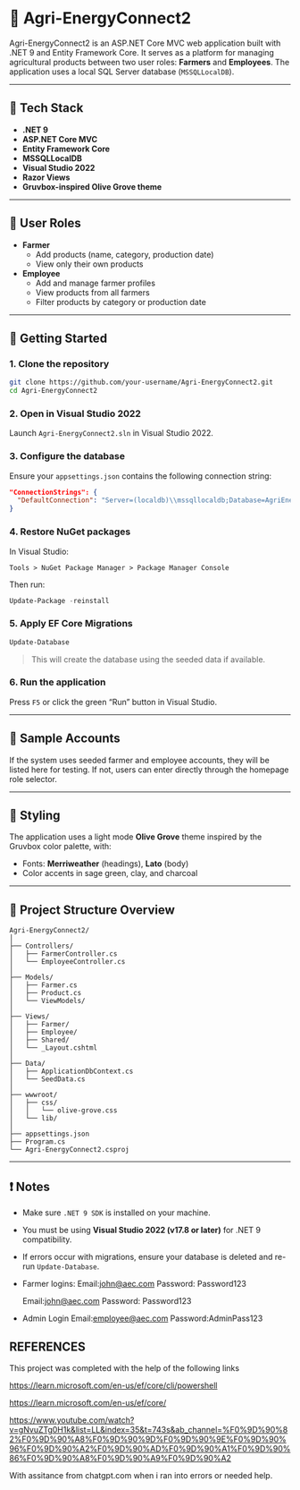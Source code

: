 # 🌱 Agri-EnergyConnect2

Agri-EnergyConnect2 is an ASP.NET Core MVC web application built with .NET 9 and Entity Framework Core. It serves as a platform for managing agricultural products between two user roles: **Farmers** and **Employees**. The application uses a local SQL Server database (`MSSQLLocalDB`).

---

## 🧱 Tech Stack

- **.NET 9**
- **ASP.NET Core MVC**
- **Entity Framework Core**
- **MSSQLLocalDB**
- **Visual Studio 2022**
- **Razor Views**
- **Gruvbox-inspired Olive Grove theme**

---

## 👥 User Roles

- **Farmer**
  - Add products (name, category, production date)
  - View only their own products
- **Employee**
  - Add and manage farmer profiles
  - View products from all farmers
  - Filter products by category or production date

---

## 🚀 Getting Started

### 1. Clone the repository
```bash
git clone https://github.com/your-username/Agri-EnergyConnect2.git
cd Agri-EnergyConnect2
```

### 2. Open in Visual Studio 2022
Launch `Agri-EnergyConnect2.sln` in Visual Studio 2022.

### 3. Configure the database
Ensure your `appsettings.json` contains the following connection string:
```json
"ConnectionStrings": {
  "DefaultConnection": "Server=(localdb)\\mssqllocaldb;Database=AgriEnergyConnect2Db;Trusted_Connection=True;MultipleActiveResultSets=true"
}
```

### 4. Restore NuGet packages
In Visual Studio:
```
Tools > NuGet Package Manager > Package Manager Console
```
Then run:
```powershell
Update-Package -reinstall
```

### 5. Apply EF Core Migrations
```powershell
Update-Database
```

> This will create the database using the seeded data if available.

### 6. Run the application
Press `F5` or click the green “Run” button in Visual Studio.

---

## 🧪 Sample Accounts

If the system uses seeded farmer and employee accounts, they will be listed here for testing. If not, users can enter directly through the homepage role selector.

---

## 🎨 Styling

The application uses a light mode **Olive Grove** theme inspired by the Gruvbox color palette, with:
- Fonts: **Merriweather** (headings), **Lato** (body)
- Color accents in sage green, clay, and charcoal

---

## 📂 Project Structure Overview

```
Agri-EnergyConnect2/
│
├── Controllers/
│   ├── FarmerController.cs
│   └── EmployeeController.cs
│
├── Models/
│   ├── Farmer.cs
│   ├── Product.cs
│   └── ViewModels/
│
├── Views/
│   ├── Farmer/
│   ├── Employee/
│   ├── Shared/
│   └── _Layout.cshtml
│
├── Data/
│   ├── ApplicationDbContext.cs
│   └── SeedData.cs
│
├── wwwroot/
│   ├── css/
│   │   └── olive-grove.css
│   └── lib/
│
├── appsettings.json
├── Program.cs
└── Agri-EnergyConnect2.csproj
```

---

## ❗ Notes

- Make sure `.NET 9 SDK` is installed on your machine.
- You must be using **Visual Studio 2022 (v17.8 or later)** for .NET 9 compatibility.
- If errors occur with migrations, ensure your database is deleted and re-run `Update-Database`.
- Farmer logins:
  Email:john@aec.com
  Password: Password123

  Email:john@aec.com
  Password: Password123

- Admin Login
  Email:employee@aec.com
  Password:AdminPass123 

## REFERENCES
This project was completed with the help of the following links

https://learn.microsoft.com/en-us/ef/core/cli/powershell

https://learn.microsoft.com/en-us/ef/core/

https://www.youtube.com/watch?v=gNvuZTg0H1k&list=LL&index=35&t=743s&ab_channel=%F0%9D%90%82%F0%9D%90%A8%F0%9D%90%9D%F0%9D%90%9E%F0%9D%90%96%F0%9D%90%A2%F0%9D%90%AD%F0%9D%90%A1%F0%9D%90%86%F0%9D%90%A8%F0%9D%90%A9%F0%9D%90%A2

With assitance from chatgpt.com when i ran into errors or needed help.
